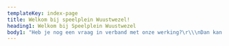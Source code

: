 ```yaml
---
templateKey: index-page
title: Welkom bij speelplein Wuustwezel!
heading1: Welkom bij Speelplein Wuustwezel
body1: "Heb je nog een vraag in verband met onze werking?\r\\\nDan kan u ons contacteren via [speelpleinww@gmail.com](speelpleinww@gmail.com) of via de facebookpagina\r\n\n\r\n\nVoor dringende vragen kan u terecht op het nummer 0478/17 90 08. Als we toch niet opnemen, spreek dan gerust een boodschap in. We bellen zo snel mogelijk terug.\r\n\n\r\n\nWij worden tevens ondersteund door de gemeente.\r\\\nOnze contactpersoon is de jeugdconsulent Amber Daniëls.\r\\\nHaar kan je bereiken via [jeugd@wuustwezel.be](jeugd@wuustwezel.be)."
---
```


